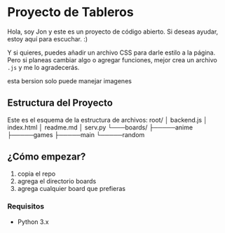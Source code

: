 # Proyecto de Tableros

Hola, soy Jon y este es un proyecto de código abierto.
Si deseas ayudar, estoy aquí para escuchar. :)

Y si quieres, puedes añadir un archivo CSS para darle
estilo a la página.
Pero si planeas cambiar algo o agregar funciones,
mejor crea un archivo `.js` y me lo agradecerás.

esta bersion solo puede manejar imagenes

## Estructura del Proyecto

Este es el esquema de la estructura de archivos:
root/
│   backend.js
│   index.html
│   readme.md
│   serv.py
└───boards/
    ├─────anime
    ├─────games
    ├─────main
    └─────random


## ¿Cómo empezar?
1. copia el repo
2. agrega el directorio boards
3. agrega cualquier board que prefieras

### Requisitos

- Python 3.x